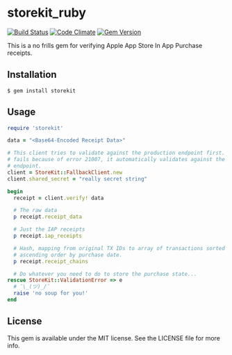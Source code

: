 # storekit_ruby

[![Build Status](https://travis-ci.org/sujrd/storekit_ruby.svg?branch=master)](https://travis-ci.org/sujrd/storekit_ruby)
[![Code Climate](https://codeclimate.com/github/sujrd/storekit_ruby/badges/gpa.svg)](https://codeclimate.com/github/sujrd/storekit_ruby)
[![Gem Version](http://img.shields.io/gem/v/storekit.svg)](https://rubygems.org/gems/storekit)

This is a no frills gem for verifying Apple App Store In App Purchase receipts.

## Installation

    $ gem install storekit

## Usage

```ruby
require 'storekit'

data = "<Base64-Encoded Receipt Data>"

# This client tries to validate against the production endpoint first. If it
# fails because of error 21007, it automatically validates against the sandbox
# endpoint.
client = StoreKit::FallbackClient.new
client.shared_secret = "really secret string"

begin
  receipt = client.verify! data

  # The raw data
  p receipt.receipt_data

  # Just the IAP receipts
  p receipt.iap_receipts

  # Hash, mapping from original TX IDs to array of transactions sorted in
  # ascending order by purchase date.
  p receipt.receipt_chains

  # Do whatever you need to do to store the purchase state...
rescue StoreKit::ValidationError => e
  # ¯\_(ツ)_/¯
  raise 'no soup for you!'
end
```

## License

This gem is available under the MIT license. See the LICENSE file for more info.
